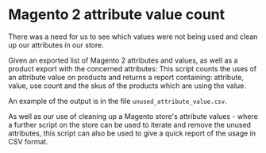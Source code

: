 # Magento 2 attribute value count
There was a need for us to see which values were not being used and clean up our attributes in our store.

Given an exported list of Magento 2 attributes and values, as well as a product export with the concerned attributes:
This script counts the uses of an attribute value on products and returns a report containing: attribute, value, use count and the skus of the products which are using the value.

An example of the output is in the file `unused_attribute_value.csv`.

As well as our use of cleaning up a Magento store's attribute values - where a further script on the store can be used to iterate and remove the unused attributes, this script can also be used to give a quick report of the usage in CSV format.
